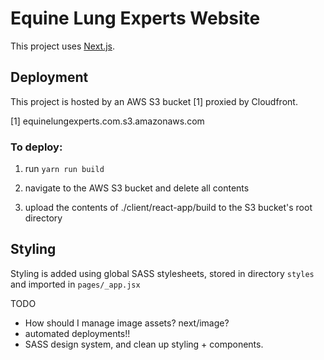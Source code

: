 # Equine Lung Experts Website

This project uses [Next.js](https://nextjs.org).

## Deployment

This project is hosted by an AWS S3 bucket [1] proxied by Cloudfront.

[1] equinelungexperts.com.s3.amazonaws.com

### To deploy:

1) run `yarn run build`

2) navigate to the AWS S3 bucket and delete all contents

3) upload the contents of ./client/react-app/build to the S3 bucket's root directory

## Styling

Styling is added using global SASS stylesheets, stored in directory `styles`
and imported in `pages/_app.jsx`

TODO
- How should I manage image assets? next/image?
- automated deployments!!
- SASS design system, and clean up styling + components.
